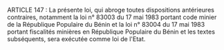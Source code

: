 ARTICLE 147 : La présente loi, qui abroge toutes dispositions
antérieures contraires, notamment la loi n° 83003 du 17 mai 1983
portant code minier de la République Populaire du Bénin et la loi n°
83004 du 17 mai 1983 portant fiscalités minières en République Populaire
du Bénin et les textes subséquents, sera exécutée comme loi de l'Etat.